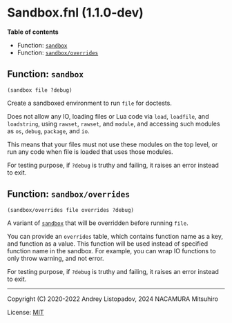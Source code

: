 # Sandbox.fnl (1.1.0-dev)

**Table of contents**

- Function: [`sandbox`](#function-sandbox)
- Function: [`sandbox/overrides`](#function-sandboxoverrides)

## Function: `sandbox`

```
(sandbox file ?debug)
```

Create a sandboxed environment to run `file` for doctests.

Does not allow any IO, loading files or Lua code via `load`,
`loadfile`, and `loadstring`, using `rawset`, `rawset`, and `module`,
and accessing such modules as `os`, `debug`, `package`, and `io`.

This means that your files must not use these modules on the top
level, or run any code when file is loaded that uses those modules.

For testing purpose, if `?debug` is truthy and failing, it raises an error
instead to exit.

## Function: `sandbox/overrides`

```
(sandbox/overrides file overrides ?debug)
```

A variant of [`sandbox`](#function-sandbox) that will be overridden before running `file`.

You can provide an `overrides` table, which contains function name as
a key, and function as a value. This function will be used instead of
specified function name in the sandbox. For example, you can wrap IO
functions to only throw warning, and not error.

For testing purpose, if `?debug` is truthy and failing, it raises an error
instead to exit.

---

Copyright (C) 2020-2022 Andrey Listopadov, 2024 NACAMURA Mitsuhiro

License: [MIT](https://git.sr.ht/~m15a/fnldoc/tree/main/item/LICENSE)

<!-- Generated with Fnldoc 1.1.0-dev
     https://sr.ht/~m15a/fnldoc/ -->
